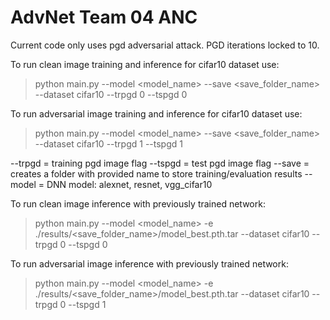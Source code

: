 # AdvNet Team 04 ANC

Current code only uses pgd adversarial attack. PGD iterations locked to 10. 

To run clean image training and inference for cifar10 dataset use: 
>python main.py --model <model_name> --save <save_folder_name> --dataset cifar10 --trpgd 0 --tspgd 0

To run adversarial image training and inference for cifar10 dataset use: 
>python main.py --model <model_name> --save <save_folder_name> --dataset cifar10 --trpgd 1 --tspgd 1

--trpgd = training pgd image flag
--tspgd = test pgd image flag
--save = creates a folder with provided name to store training/evaluation results
--model = DNN model: alexnet, resnet, vgg_cifar10

To run clean image inference with previously trained network: 
>python main.py --model <model_name> -e ./results/<save_folder_name>/model_best.pth.tar --dataset cifar10 --trpgd 0 --tspgd 0

To run adversarial image inference with previously trained network: 
>python main.py --model <model_name> -e ./results/<save_folder_name>/model_best.pth.tar --dataset cifar10 --trpgd 0 --tspgd 1

